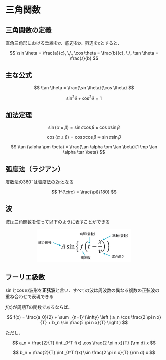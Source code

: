 # 三角関数

## 三角関数の定義

直角三角形における垂線を$a$、底辺を$b$、斜辺を$c$とすると、

$$
\sin \theta = \frac{a}{c}, \,\,
\cos \theta = \frac{b}{c}, \,\,
\tan \theta = \frac{a}{b}
$$

## 主な公式

$$
\tan \theta = \frac{\sin \theta}{\cos \theta}
$$

$$
\sin ^2 \theta + \cos ^2 \theta = 1
$$

## 加法定理

$$
\sin (\alpha \pm \beta) = \sin \alpha \cos \beta \pm \cos \alpha \sin \beta
$$

$$
\cos (\alpha \pm \beta) = \cos \alpha \cos \beta \mp \sin \alpha \sin \beta
$$

$$
\tan (\alpha \pm \beta) = \frac{\tan \alpha \pm \tan \beta}{1 \mp \tan \alpha \tan \beta}
$$

## 弧度法（ラジアン）

度数法の$360^{\circ}$は弧度法の$2 \pi$となる

$$
1^{\circ} = \frac{\pi}{180}
$$

## 波

波は三角関数を使って以下のように表すことができる

<div align="center">
    <img src="波.jpeg" width=300">
</div>

## フーリエ級数

$\sin$と$\cos$の波形を**正弦波**と言い、すべての波は周波数の異なる複数の正弦波の重ね合わせで表現できる

$f(x)$が周期$T$の関数であるならば、

$$
f(x) = \frac{a_0}{2} + \sum _{n=1}^{\infty} \left ( a_n \cos \frac{2 \pi n x}{T} + b_n \sin \frac{2 \pi n x}{T} \right )
$$

ただし、

$$
a_n = \frac{2}{T} \int _0^T f(x) \cos \frac{2 \pi n x}{T} {\rm d} x
$$

$$
b_n = \frac{2}{T} \int _0^T f(x) \sin \frac{2 \pi n x}{T} {\rm d} x
$$
